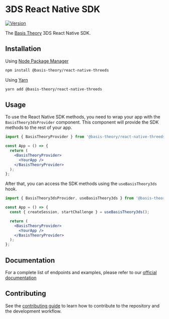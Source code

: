 # 3DS React Native SDK

[![Version](https://img.shields.io/npm/v/@basis-theory/react-native-threeds.svg)](https://www.npmjs.org/package/@basis-theory/react-native-threeds)

The [Basis Theory](https://basistheory.com) 3DS React Native SDK.

## Installation

Using [Node Package Manager](https://docs.npmjs.com/)

```sh
npm install @basis-theory/react-native-threeds
```

Using [Yarn](https://classic.yarnpkg.com/en/docs/)

```sh
yarn add @basis-theory/react-native-threeds
```

## Usage

To use the React Native SDK methods, you need to wrap your app with the `BasisTheory3dsProvider` component. This component will provide the SDK methods to the rest of your app.

```jsx
import { BasisTheoryProvider } from '@basis-theory/react-native-threeds';

const App = () => {
  return (
    <BasisTheoryProvider>
      <YourApp />
    </BasisTheoryProvider>
  );
};
```

After that, you can access the SDK methods using the `useBasisTheory3ds` hook.

```jsx
import { BasisTheory3dsProvider, useBasisTheory3ds } from '@basis-theory/react-native-threeds';

const App = () => {
  const { createSession, startChallenge } = useBasisTheory3ds();

  return (
    <BasisTheoryProvider>
      <YourApp />
    </BasisTheoryProvider>
  );
};
```

## Documentation

For a complete list of endpoints and examples, please refer to our [official documentation](https://developers.basistheory.com/docs/sdks/mobile/3ds-react-native/)


## Contributing

See the [contributing guide](CONTRIBUTING.md) to learn how to contribute to the repository and the development workflow.
